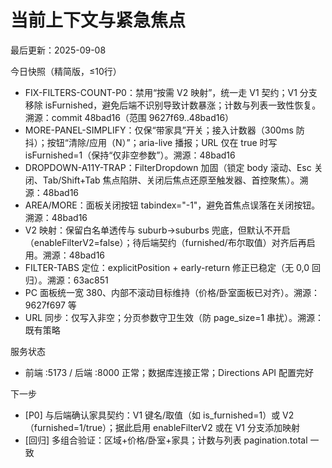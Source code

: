 # 当前上下文与紧急焦点
最后更新：2025-09-08

今日快照（精简版，≤10行）
- FIX-FILTERS-COUNT-P0：禁用“按需 V2 映射”，统一走 V1 契约；V1 分支移除 isFurnished，避免后端不识别导致计数暴涨；计数与列表一致性恢复。溯源：commit 48bad16（范围 9627f69..48bad16）
- MORE-PANEL-SIMPLIFY：仅保“带家具”开关；接入计数器（300ms 防抖）；按钮“清除/应用（N）”；aria-live 播报；URL 仅在 true 时写 isFurnished=1（保持“仅非空参数”）。溯源：48bad16
- DROPDOWN-A11Y-TRAP：FilterDropdown 加固（锁定 body 滚动、Esc 关闭、Tab/Shift+Tab 焦点陷阱、关闭后焦点还原至触发器、首控聚焦）。溯源：48bad16
- AREA/MORE：面板关闭按钮 tabindex="-1"，避免首焦点误落在关闭按钮。溯源：48bad16
- V2 映射：保留白名单透传与 suburb→suburbs 兜底，但默认不开启（enableFilterV2=false）；待后端契约（furnished/布尔取值）对齐后再启用。溯源：48bad16
- FILTER-TABS 定位：explicitPosition + early-return 修正已稳定（无 0,0 回归）。溯源：63ac851
- PC 面板统一宽 380、内部不滚动目标维持（价格/卧室面板已对齐）。溯源：9627f697 等
- URL 同步：仅写入非空；分页参数守卫生效（防 page_size=1 串扰）。溯源：既有策略

服务状态
- 前端 :5173 / 后端 :8000 正常；数据库连接正常；Directions API 配置完好

下一步
- [P0] 与后端确认家具契约：V1 键名/取值（如 is_furnished=1）或 V2（furnished=1/true）；据此启用 enableFilterV2 或在 V1 分支添加映射
- [回归] 多组合验证：区域+价格/卧室+家具；计数与列表 pagination.total 一致
